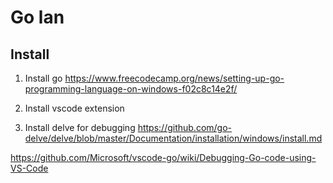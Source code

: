 # Go lan

## Install
1. Install go 
https://www.freecodecamp.org/news/setting-up-go-programming-language-on-windows-f02c8c14e2f/

2. Install vscode extension

3. Install delve for debugging
https://github.com/go-delve/delve/blob/master/Documentation/installation/windows/install.md

https://github.com/Microsoft/vscode-go/wiki/Debugging-Go-code-using-VS-Code

